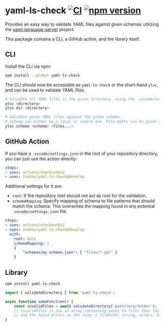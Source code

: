 # yaml-ls-check [![CI](https://github.com/InoUno/yaml-ls-check/actions/workflows/main.yml/badge.svg)](https://github.com/InoUno/yaml-ls-check/actions/workflows/main.yml) [![npm version](https://badge.fury.io/js/yaml-ls-check.svg)](https://badge.fury.io/js/yaml-ls-check)

Provides an easy way to validate YAML files against given schemas utilizing the [yaml-language-server](https://github.com/redhat-developer/yaml-language-server) project.

This package contains a CLI, a GitHub action, and the library itself.


## CLI

Install the CLI via npm:

```bash
npm install --global yaml-ls-check
```

The CLI should now be accessible as `yaml-ls-check` or the short-hand `ylsc`, and can be used to validate YAML files:

```bash
# Validate all YAML files in the given directory, using the .vscode/settings.json file in it, if present.
ylsc <directory>
ylsc dir <directory>

# Validate given YAML files against the given schema.
# Schema can either be a local or remote one. File paths can be given as glob patterns.
ylsc schema <schema> <files...>
```

## GitHub Action

If you have a `.vscode/settings.json` in the root of your repository directory, you can just use the action directly:

```yaml
steps:
- uses: actions/checkout@v2
- uses: InoUno/yaml-ls-check@develop
```

Additional settings for it are:

* `root`: If the repository root should not act as root for the validation.
* `schemaMapping`: Specify mapping of schema to file patterns that should match the schema. This overwrites the mapping found in any potential `.vscode/settings.json` file.


```yaml
steps:
- uses: actions/checkout@v2
- uses: InoUno/yaml-ls-check@develop
  with:
    root: data
    schemaMapping: |
    {
        "schemas/my-schema.json": [ "files/*.yml" ]
    }
```


## Library

```bash
npm install yaml-ls-check
```


```ts
import { validateDirectory } from 'yaml-ls-check';

async function someFunction() {
    const invalidFiles = await validateDirectory('path/to/a/folder');
    // invalidFiles is now an array containing paths to files that failed validation
    // and the found errors in the form: { filePath: string, errors: Diagnostics[] }
}
```
